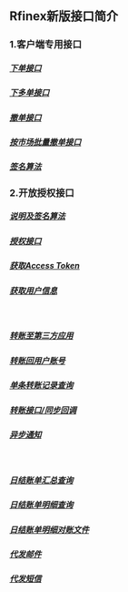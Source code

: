 ## Rfinex新版接口简介

### 1.客户端专用接口
##### [下单接口](https://github.com/rfinex/open-docs/blob/master/api/下单接口.md)
##### [下多单接口](https://github.com/rfinex/open-docs/blob/master/api/下多单接口.md)
##### [撤单接口](https://github.com/rfinex/open-docs/blob/master/api/撤单接口.md)
##### [按市场批量撤单接口](https://github.com/rfinex/open-docs/blob/master/api/全市场撤单接口.md)
##### [签名算法](https://github.com/rfinex/open-docs/blob/master/api/签名算法.md)

### 2.开放授权接口
##### [说明及签名算法](https://github.com/rfinex/open-docs/tree/master/oauth/README.md)
##### [授权接口](https://github.com/rfinex/open-docs/blob/master/oauth/用户接口/Authorize.md)
##### [获取Access Token](https://github.com/rfinex/open-docs/blob/master/oauth/用户接口/AccessToken.md)
##### [获取用户信息](https://github.com/rfinex/open-docs/blob/master/oauth/用户接口/UserInfo.md)

<br>

##### [转账至第三方应用](https://github.com/rfinex/open-docs/blob/master/oauth/转账接口/转账至第三方应用.md)
##### [转账回用户账号](https://github.com/rfinex/open-docs/blob/master/oauth/转账接口/转账回用户账号.md)
##### [单条转账记录查询](https://github.com/rfinex/open-docs/blob/master/oauth/转账接口/单条转账记录查询.md)
##### [转账接口/同步回调](https://github.com/rfinex/open-docs/blob/master/oauth/转账接口/同步回调.md)
##### [异步通知](https://github.com/rfinex/open-docs/blob/master/oauth/转账接口/异步通知.md)

<br>

##### [日结账单汇总查询](https://github.com/rfinex/open-docs/blob/master/oauth/对公业务接口/日结账单汇总查询.md)
##### [日结账单明细查询](https://github.com/rfinex/open-docs/blob/master/oauth/对公业务接口/日结账单明细查询.md)
##### [日结账单明细对账文件](https://github.com/rfinex/open-docs/blob/master/oauth/对公业务接口/日结账单明细对账文件.md)
##### [代发邮件](https://github.com/rfinex/open-docs/blob/master/oauth/对公业务接口/代发邮件.md)
##### [代发短信](https://github.com/rfinex/open-docs/blob/master/oauth/对公业务接口/代发短信.md)